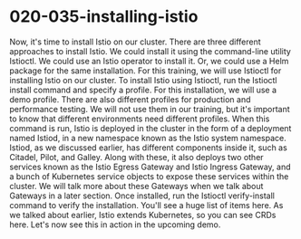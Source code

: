 # 020-035-installing-istio

 Now, it's time to install Istio on our cluster. There are three different approaches to install Istio. We could install it using the command-line utility Istioctl. We could use an Istio operator to install it. Or, we could use a Helm package for the same installation. For this training, we will use Istioctl for installing Istio on our cluster. To install Istio using Istioctl, run the Istioctl install command and specify a profile. For this installation, we will use a demo profile. There are also different profiles for production and performance testing. We will not use them in our training, but it's important to know that different environments need different profiles. When this command is run, Istio is deployed in the cluster in the form of a deployment named Istiod, in a new namespace known as the Istio system namespace. Istiod, as we discussed earlier, has different components inside it, such as Citadel, Pilot, and Galley. Along with these, it also deploys two other services known as the Istio Egress Gateway and Istio Ingress Gateway, and a bunch of Kubernetes service objects to expose these services within the cluster. We will talk more about these Gateways when we talk about Gateways in a later section. Once installed, run the Istioctl verify-install command to verify the installation. You'll see a huge list of items here. As we talked about earlier, Istio extends Kubernetes, so you can see CRDs here. Let's now see this in action in the upcoming demo.
